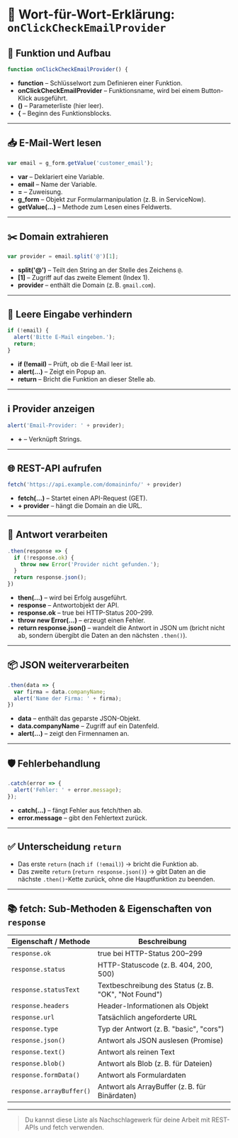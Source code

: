 
# 🧠 Wort-für-Wort-Erklärung: `onClickCheckEmailProvider`

## 🔧 Funktion und Aufbau
```javascript
function onClickCheckEmailProvider() {
```
- **function** – Schlüsselwort zum Definieren einer Funktion.
- **onClickCheckEmailProvider** – Funktionsname, wird bei einem Button-Klick ausgeführt.
- **()** – Parameterliste (hier leer).
- **{** – Beginn des Funktionsblocks.

---

## 📥 E-Mail-Wert lesen
```javascript
var email = g_form.getValue('customer_email');
```
- **var** – Deklariert eine Variable.
- **email** – Name der Variable.
- **=** – Zuweisung.
- **g_form** – Objekt zur Formularmanipulation (z. B. in ServiceNow).
- **getValue(...)** – Methode zum Lesen eines Feldwerts.

---

## ✂️ Domain extrahieren
```javascript
var provider = email.split('@')[1];
```
- **split('@')** – Teilt den String an der Stelle des Zeichens `@`.
- **[1]** – Zugriff auf das zweite Element (Index 1).
- **provider** – enthält die Domain (z. B. `gmail.com`).

---

## 🛑 Leere Eingabe verhindern
```javascript
if (!email) {
  alert('Bitte E-Mail eingeben.');
  return;
}
```
- **if (!email)** – Prüft, ob die E-Mail leer ist.
- **alert(...)** – Zeigt ein Popup an.
- **return** – Bricht die Funktion an dieser Stelle ab.

---

## ℹ️ Provider anzeigen
```javascript
alert('Email-Provider: ' + provider);
```
- **+** – Verknüpft Strings.

---

## 🌐 REST-API aufrufen
```javascript
fetch('https://api.example.com/domaininfo/' + provider)
```
- **fetch(...)** – Startet einen API-Request (GET).
- **+ provider** – hängt die Domain an die URL.

---

## 🔁 Antwort verarbeiten
```javascript
.then(response => {
  if (!response.ok) {
    throw new Error('Provider nicht gefunden.');
  }
  return response.json();
})
```
- **then(...)** – wird bei Erfolg ausgeführt.
- **response** – Antwortobjekt der API.
- **response.ok** – true bei HTTP-Status 200–299.
- **throw new Error(...)** – erzeugt einen Fehler.
- **return response.json()** – wandelt die Antwort in JSON um (bricht nicht ab, sondern übergibt die Daten an den nächsten `.then()`).

---

## 📦 JSON weiterverarbeiten
```javascript
.then(data => {
  var firma = data.companyName;
  alert('Name der Firma: ' + firma);
})
```
- **data** – enthält das geparste JSON-Objekt.
- **data.companyName** – Zugriff auf ein Datenfeld.
- **alert(...)** – zeigt den Firmennamen an.

---

## 🛡️ Fehlerbehandlung
```javascript
.catch(error => {
  alert('Fehler: ' + error.message);
});
```
- **catch(...)** – fängt Fehler aus fetch/then ab.
- **error.message** – gibt den Fehlertext zurück.

---

## ✅ Unterscheidung `return`
- Das erste `return` (nach `if (!email)`) → bricht die Funktion ab.
- Das zweite `return` (`return response.json()`) → gibt Daten an die nächste `.then()`-Kette zurück, ohne die Hauptfunktion zu beenden.

---

## 📚 fetch: Sub-Methoden & Eigenschaften von `response`

| Eigenschaft / Methode   | Beschreibung                                     |
|--------------------------|--------------------------------------------------|
| `response.ok`            | true bei HTTP-Status 200–299                     |
| `response.status`        | HTTP-Statuscode (z. B. 404, 200, 500)            |
| `response.statusText`    | Textbeschreibung des Status (z. B. "OK", "Not Found") |
| `response.headers`       | Header-Informationen als Objekt                  |
| `response.url`           | Tatsächlich angeforderte URL                     |
| `response.type`          | Typ der Antwort (z. B. "basic", "cors")          |
| `response.json()`        | Antwort als JSON auslesen (Promise)             |
| `response.text()`        | Antwort als reinen Text                         |
| `response.blob()`        | Antwort als Blob (z. B. für Dateien)            |
| `response.formData()`    | Antwort als Formulardaten                       |
| `response.arrayBuffer()` | Antwort als ArrayBuffer (z. B. für Binärdaten)  |

---

> Du kannst diese Liste als Nachschlagewerk für deine Arbeit mit REST-APIs und fetch verwenden.
